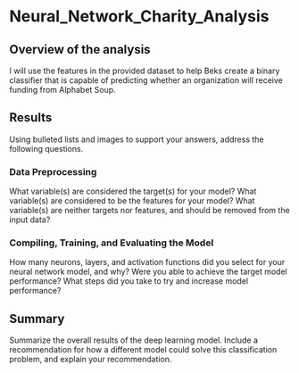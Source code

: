 # Neural_Network_Charity_Analysis
## Overview of the analysis
I will use the features in the provided dataset to help Beks create a binary classifier that is capable of predicting whether an organization will receive funding from Alphabet Soup.

## Results
Using bulleted lists and images to support your answers, address the following questions.

### Data Preprocessing
What variable(s) are considered the target(s) for your model?
What variable(s) are considered to be the features for your model?
What variable(s) are neither targets nor features, and should be removed from the input data?
### Compiling, Training, and Evaluating the Model
How many neurons, layers, and activation functions did you select for your neural network model, and why?
Were you able to achieve the target model performance?
What steps did you take to try and increase model performance?

## Summary
Summarize the overall results of the deep learning model. Include a recommendation for how a different model could solve this classification problem, and explain your recommendation.
